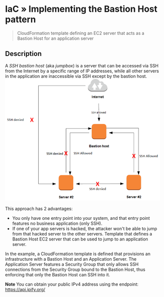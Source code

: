 # IaC &raquo; Implementing the Bastion Host pattern
> CloudFormation template defining an EC2 server that acts as a Bastion Host for an application server

## Description
A *SSH bastion host* (aka *jumpbox*) is a server that can be accessed via SSH from the Internet by a specific range of IP addresses, while all other servers in the application are inaccessible via SSH except by the bastion host. 
![Bastion Host Diagram](images/bastion-host.png)

This approach has 2 advantages:
+ You only have one entry point into your system, and that entry point features no business application (only SSH).
+ If one of your app servers is hacked, the attacker won't be able to jump from that hacked server to the other servers.
Template that defines a Bastion Host EC2 server that can be used to jump to an application server.


In the example, a CloudFormation template is defined that provisions an infrastructure with a Bastion Host and an Application Server. The Application Server features a Security Group that only allows SSH connections from the Security Group bound to the Bastion Host, thus enforcing that only the Bastion Host can SSH into it.

**Note**
You can obtain your public IPv4 address using the endpoint: https://api.ipify.org/
